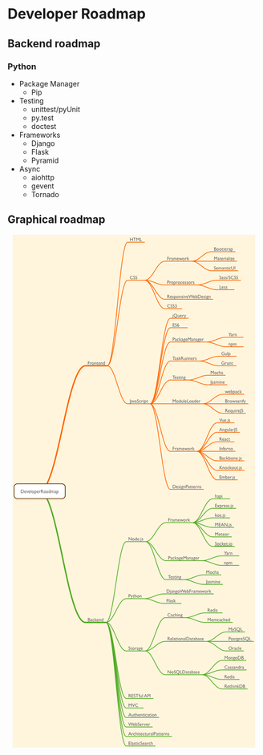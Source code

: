 Developer Roadmap
=================

## Backend roadmap

### Python
- Package Manager
    - Pip
- Testing
    - unittest/pyUnit
    - py.test
    - doctest
- Frameworks
    - Django
    - Flask
    - Pyramid
- Async
    - aiohttp
    - gevent
    - Tornado

## Graphical roadmap

<p align="center">
    <img src="resources/roadmapgraph.png">
</p>
